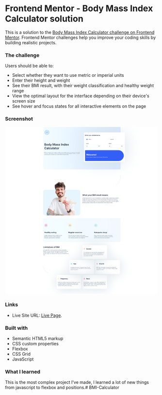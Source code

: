 # Frontend Mentor - Body Mass Index Calculator solution

This is a solution to the [Body Mass Index Calculator challenge on Frontend Mentor](https://www.frontendmentor.io/challenges/body-mass-index-calculator-brrBkfSz1T). Frontend Mentor challenges help you improve your coding skills by building realistic projects. 


### The challenge

Users should be able to:

- Select whether they want to use metric or imperial units
- Enter their height and weight
- See their BMI result, with their weight classification and healthy weight range
- View the optimal layout for the interface depending on their device's screen size
- See hover and focus states for all interactive elements on the page

### Screenshot

![](./screenshot.png)


### Links

- Live Site URL: [Live Page](https://thignvs.github.io/BMI-Calculator/).


### Built with

- Semantic HTML5 markup
- CSS custom properties
- Flexbox
- CSS Grid
- JavaScript

### What I learned

This is the most complex project I've made, I learned a lot of new things from javascript to flexbox and positions.# BMI-Calculator
